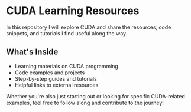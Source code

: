 # CUDA Learning Resources

In this repository I will explore CUDA and share the resources, code snippets, and tutorials I find useful along the way.

## What's Inside
- Learning materials on CUDA programming
- Code examples and projects
- Step-by-step guides and tutorials
- Helpful links to external resources

Whether you're also just starting out or looking for specific CUDA-related examples, feel free to follow along and contribute to the journey!
